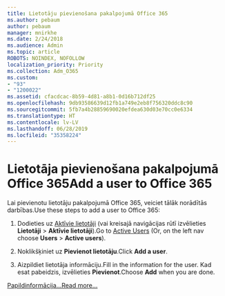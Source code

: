 ```yaml
---
title: Lietotāju pievienošana pakalpojumā Office 365
ms.author: pebaum
author: pebaum
manager: mnirkhe
ms.date: 2/24/2018
ms.audience: Admin
ms.topic: article
ROBOTS: NOINDEX, NOFOLLOW
localization_priority: Priority
ms.collection: Adm_O365
ms.custom:
- "93"
- "1200022"
ms.assetid: cfacdcac-8b59-4d81-a8b1-0d16b712df25
ms.openlocfilehash: 9db93586639d12fb1a749e2eb8f756320ddc8c90
ms.sourcegitcommit: 5fb7a4b28859690020efdea630d03e70cc0e6334
ms.translationtype: HT
ms.contentlocale: lv-LV
ms.lasthandoff: 06/28/2019
ms.locfileid: "35358224"
---
```

# <a name="add-a-user-to-office-365"></a><span data-ttu-id="06e7a-102">Lietotāja pievienošana pakalpojumā Office 365</span><span class="sxs-lookup"><span data-stu-id="06e7a-102">Add a user to Office 365</span></span>

<span data-ttu-id="06e7a-103">Lai pievienotu lietotāju pakalpojumā Office 365, veiciet tālāk norādītās darbības.</span><span class="sxs-lookup"><span data-stu-id="06e7a-103">Use these steps to add a user to Office 365:</span></span>
  
1. <span data-ttu-id="06e7a-104">Dodieties uz [Aktīvie lietotāji](https://admin.microsoft.com/Adminportal/Home?source=applauncher#/users) (vai kreisajā navigācijas rūtī izvēlieties **Lietotāji** \> **Aktīvie lietotāji**).</span><span class="sxs-lookup"><span data-stu-id="06e7a-104">Go to [Active Users](https://admin.microsoft.com/Adminportal/Home?source=applauncher#/users) (Or, on the left nav choose **Users** \> **Active users**).</span></span>

2. <span data-ttu-id="06e7a-105">Noklikšķiniet uz **Pievienot lietotāju**.</span><span class="sxs-lookup"><span data-stu-id="06e7a-105">Click **Add a user**.</span></span>

3. <span data-ttu-id="06e7a-106">Aizpildiet lietotāja informāciju.</span><span class="sxs-lookup"><span data-stu-id="06e7a-106">Fill in the information for the user.</span></span> <span data-ttu-id="06e7a-107">Kad esat pabeidzis, izvēlieties **Pievienot**.</span><span class="sxs-lookup"><span data-stu-id="06e7a-107">Choose **Add** when you are done.</span></span>

[<span data-ttu-id="06e7a-108">Papildinformācija...</span><span class="sxs-lookup"><span data-stu-id="06e7a-108">Read more...</span></span>](https://support.office.com/article/1970f7d6-03b5-442f-b385-5880b9c256ec)
  